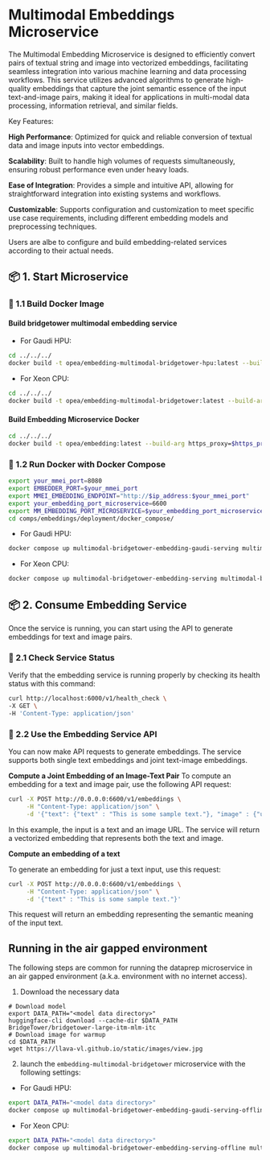# Multimodal Embeddings Microservice

The Multimodal Embedding Microservice is designed to efficiently convert pairs of textual string and image into vectorized embeddings, facilitating seamless integration into various machine learning and data processing workflows. This service utilizes advanced algorithms to generate high-quality embeddings that capture the joint semantic essence of the input text-and-image pairs, making it ideal for applications in multi-modal data processing, information retrieval, and similar fields.

Key Features:

**High Performance**: Optimized for quick and reliable conversion of textual data and image inputs into vector embeddings.

**Scalability**: Built to handle high volumes of requests simultaneously, ensuring robust performance even under heavy loads.

**Ease of Integration**: Provides a simple and intuitive API, allowing for straightforward integration into existing systems and workflows.

**Customizable**: Supports configuration and customization to meet specific use case requirements, including different embedding models and preprocessing techniques.

Users are albe to configure and build embedding-related services according to their actual needs.

## 📦 1. Start Microservice

### 🔹 1.1 Build Docker Image

#### Build bridgetower multimodal embedding service

- For Gaudi HPU:

```bash
cd ../../../
docker build -t opea/embedding-multimodal-bridgetower-hpu:latest --build-arg EMBEDDER_PORT=$EMBEDDER_PORT --build-arg https_proxy=$https_proxy --build-arg http_proxy=$http_proxy -f comps/third_parties/bridgetower/src/Dockerfile.intel_hpu .
```

- For Xeon CPU:

```bash
cd ../../../
docker build -t opea/embedding-multimodal-bridgetower:latest --build-arg EMBEDDER_PORT=$EMBEDDER_PORT --build-arg https_proxy=$https_proxy --build-arg http_proxy=$http_proxy -f comps/third_parties/bridgetower/src/Dockerfile .
```

#### Build Embedding Microservice Docker

```bash
cd ../../../
docker build -t opea/embedding:latest --build-arg https_proxy=$https_proxy --build-arg http_proxy=$http_proxy -f comps/embeddings/src/Dockerfile .
```

### 🔹 1.2 Run Docker with Docker Compose

```bash
export your_mmei_port=8080
export EMBEDDER_PORT=$your_mmei_port
export MMEI_EMBEDDING_ENDPOINT="http://$ip_address:$your_mmei_port"
export your_embedding_port_microservice=6600
export MM_EMBEDDING_PORT_MICROSERVICE=$your_embedding_port_microservice
cd comps/embeddings/deployment/docker_compose/
```

- For Gaudi HPU:

```bash
docker compose up multimodal-bridgetower-embedding-gaudi-serving multimodal-bridgetower-embedding-gaudi-server -d
```

- For Xeon CPU:

```bash
docker compose up multimodal-bridgetower-embedding-serving multimodal-bridgetower-embedding-server -d
```

## 📦 2. Consume Embedding Service

Once the service is running, you can start using the API to generate embeddings for text and image pairs.

### 🔹 2.1 Check Service Status

Verify that the embedding service is running properly by checking its health status with this command:

```bash
curl http://localhost:6000/v1/health_check \
-X GET \
-H 'Content-Type: application/json'
```

### 🔹 2.2 Use the Embedding Service API

You can now make API requests to generate embeddings. The service supports both single text embeddings and joint text-image embeddings.

**Compute a Joint Embedding of an Image-Text Pair**
To compute an embedding for a text and image pair, use the following API request:

```bash
curl -X POST http://0.0.0.0:6600/v1/embeddings \
     -H "Content-Type: application/json" \
     -d '{"text": {"text" : "This is some sample text."}, "image" : {"url": "https://github.com/docarray/docarray/blob/main/tests/toydata/image-data/apple.png?raw=true"}}'
```

In this example, the input is a text and an image URL. The service will return a vectorized embedding that represents both the text and image.

**Compute an embedding of a text**

To generate an embedding for just a text input, use this request:

```bash
curl -X POST http://0.0.0.0:6600/v1/embeddings \
     -H "Content-Type: application/json" \
     -d '{"text" : "This is some sample text."}'
```

This request will return an embedding representing the semantic meaning of the input text.


## Running in the air gapped environment

The following steps are common for running the dataprep microservice in an air gapped environment (a.k.a. environment with no internet access).

1. Download the necessary data
```shell
# Download model
export DATA_PATH="<model data directory>"
huggingface-cli download --cache-dir $DATA_PATH BridgeTower/bridgetower-large-itm-mlm-itc
# Download image for warmup
cd $DATA_PATH
wget https://llava-vl.github.io/static/images/view.jpg
```


2. launch the `embedding-multimodal-bridgetower` microservice with the following settings:

- For Gaudi HPU:

```bash
export DATA_PATH="<model data directory>"
docker compose up multimodal-bridgetower-embedding-gaudi-serving-offline multimodal-bridgetower-embedding-gaudi-server-offline -d
```

- For Xeon CPU:

```bash
export DATA_PATH="<model data directory>"
docker compose up multimodal-bridgetower-embedding-serving-offline multimodal-bridgetower-embedding-server-offline -d
```